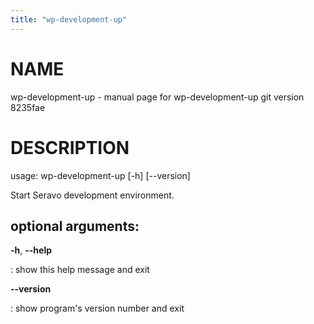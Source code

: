 ```yaml
---
title: "wp-development-up"
---
```



NAME
====

wp-development-up - manual page for wp-development-up git version
8235fae

DESCRIPTION
===========

usage: wp-development-up \[-h\] \[\--version\]

Start Seravo development environment.

optional arguments:
-------------------

**-h**, **\--help**

:   show this help message and exit

**\--version**

:   show program\'s version number and exit
